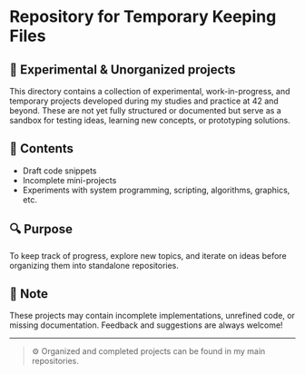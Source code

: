 # Repository for Temporary Keeping Files
## 🧪 Experimental & Unorganized projects

This directory contains a collection of experimental, work-in-progress, and temporary projects developed during my studies and practice at 42 and beyond.
These are not yet fully structured or documented but serve as a sandbox for testing ideas, learning new concepts, or prototyping solutions.

## 🚧 Contents

- Draft code snippets
- Incomplete mini-projects
- Experiments with system programming, scripting, algorithms, graphics, etc.

## 🔍 Purpose

To keep track of progress, explore new topics, and iterate on ideas before organizing them into standalone repositories.

## 📌 Note

These projects may contain incomplete implementations, unrefined code, or missing documentation. Feedback and suggestions are always welcome!

---

> ⚙️ Organized and completed projects can be found in my main repositories.
